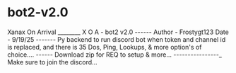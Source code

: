 # bot2-v2.0
Xanax On Arrival ________ X O A - bot2 v2.0 ------ Author - Frostygt123 Date - 9/19/25 ------- Py backend to run discord bot when token and channel id is replaced, and there is 35 Dos, Ping, Lookups, &amp; more option's of choice....  ------ Download zip for REQ to setup &amp; more...  _-_-_-_-_-_-_-_-_-_-_-_-_-_-_-_-_ Make sure to join the discord... 
